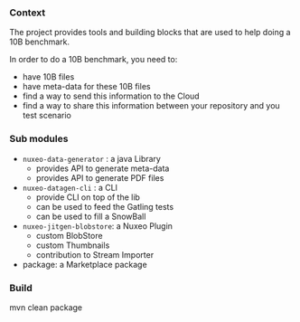 
### Context

The project provides tools and building blocks that are used to help doing a 10B benchmark.

In order to do a 10B benchmark, you need to:

 - have 10B files
 - have meta-data for these 10B files
 - find a way to send this information to the Cloud
 - find a way to share this information between your repository and you test scenario

### Sub modules

 - `nuxeo-data-generator` : a java Library
    - provides API to generate meta-data
    - provides API to generate PDF files
 - `nuxeo-datagen-cli` : a CLI
    - provide CLI on top of the lib
    - can be used to feed the Gatling tests
    - can be used to fill a SnowBall
 - `nuxeo-jitgen-blobstore`: a Nuxeo Plugin
    - custom BlobStore
    - custom Thumbnails
    - contribution to Stream Importer 
 - package: a Marketplace package

### Build

   mvn clean package


